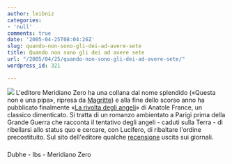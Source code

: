 ```yaml
---
author: leibniz
categories:
- 'null'
comments: true
date: '2005-04-25T08:04:26Z'
slug: quando-non-sono-gli-dei-ad-avere-sete
title: Quando non sono gli dei ad avere sete
url: "/2005/04/25/quando-non-sono-gli-dei-ad-avere-sete/"
wordpress_id: 321

---
```

![](http://giotto.ibs.it/thumbnails/z8X/888237078X.jpg) L'editore Meridiano Zero ha una collana dal nome splendido («Questa non e una pipa», ripresa da [Magritte](http://dubhe.free.fr/gpeint/magritte6.html)) e alla fine dello scorso anno ha pubblicato finalmente «[La rivolta degli angeli](http://www.internetbookshop.it/ser/serdsp.asp?shop=2057&c=EKU4Z2NPR4HQM)»
di Anatole France, un classico dimenticato. Si tratta di un romanzo ambientato a Parigi prima
della Grande Guerra che racconta il tentativo degli angeli - caduti
sulla Terra - di ribellarsi allo status quo e cercare, con Lucifero, di
ribaltare l'ordine precostituito. Sul sito dell'editore qualche [recensione](http://www.meridianozero.it/press/france1rec.htm) uscita sui giornali.  



### 
Dubhe - Ibs - Meridiano Zero 
